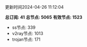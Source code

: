 更新时间2024-04-26 11:12:04

**总订阅: 41**
**总节点: 5065**
**有效节点: 1523**
- ss节点: 339
- v2ray节点: 1013
- trojan节点: 171
